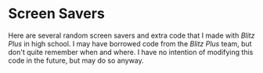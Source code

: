 # Screen Savers
Here are several random screen savers and extra code that I made with *Blitz Plus* in high school. I may have borrowed code from the *Blitz Plus* team, but don't quite remember when and where. I have no intention of modifying this code in the future, but may do so anyway.